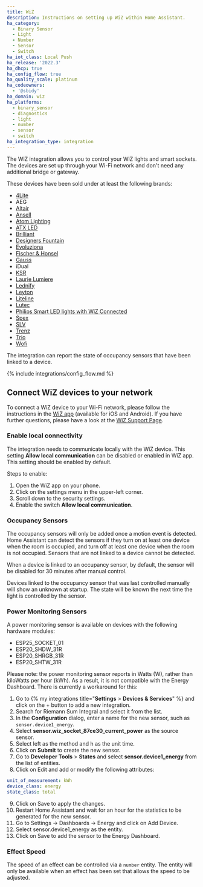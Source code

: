 ```yaml
---
title: WiZ
description: Instructions on setting up WiZ within Home Assistant.
ha_category:
  - Binary Sensor
  - Light
  - Number
  - Sensor
  - Switch
ha_iot_class: Local Push
ha_release: '2022.3'
ha_dhcp: true
ha_config_flow: true
ha_quality_scale: platinum
ha_codeowners:
  - '@sbidy'
ha_domain: wiz
ha_platforms:
  - binary_sensor
  - diagnostics
  - light
  - number
  - sensor
  - switch
ha_integration_type: integration
---
```


The WiZ integration allows you to control your WiZ lights and smart sockets.
The devices are set up through your Wi-Fi network and don't need any additional bridge or gateway.

These devices have been sold under at least the following brands:

- [4Lite](https://4liteuk.com/)
- AEG
- [Altair](https://altairlighting.com/default.dmx)
- [Ansell](https://ansell-lighting.com/)
- [Atom Lighting](https://atomlighting.com.au/)
- [ATX LED](https://atxledinc.com/)
- [Brilliant](https://www.brilliantlightsource.com/)
- [Designers Fountain](https://designersftn.com/default.dmx)
- [Evoluziona](https://tecnolite.mx/)
- [Fischer & Honsel](https://fischer-honsel.com/)
- [Gauss](https://gauss.ru/smartlight/products/)
- iDual
- [KSR](https://www.ksrlighting.com/)
- [Laurie Lumiere](https://www.laurielumiere.com/)
- [Lednify](https://lednify.com/)
- [Leyton](https://www.leyton-lighting.co.uk/)
- [Liteline](https://www.liteline.com/page/oncloud)
- [Lutec](https://www.lutec.com/highlight/wiz)
- [Philips Smart LED lights with WiZ Connected](https://www.usa.lighting.philips.com/consumer/smart-wifi-led)
- [Spex](https://spexlighting.com/pages/smart-lights)
- [SLV](https://www.slv.com/)
- [Trenz](https://trenzlighting.com/pages/smart-lights)
- [Trio](https://wiz.trio-lighting.com/en/)
- [Wofi](https://wofi-wiz.com/)

The integration can report the state of occupancy sensors that have been linked to a device.

{% include integrations/config_flow.md %}

## Connect WiZ devices to your network

To connect a WiZ device to your Wi-Fi network, please follow the instructions in the [WiZ app](https://www.wizconnected.com/en/consumer/app/) (available for iOS and Android).
If you have further questions, please have a look at the [WiZ Support Page](https://www.wizconnected.com/en/consumer/support/).

### Enable local connectivity

The integration needs to communicate locally with the WiZ device. This setting **Allow local communication** can be disabled or enabled in WiZ app.
This setting should be enabled by default.

Steps to enable:

1. Open the WiZ app on your phone.
2. Click on the settings menu in the upper-left corner.
3. Scroll down to the security settings.
4. Enable the switch **Allow local communication**.

### Occupancy Sensors

The occupancy sensors will only be added once a motion event is detected. Home Assistant can detect the sensors if they turn on at least one device when the room is occupied, and turn off at least one device when the room is not occupied. Sensors that are not linked to a device cannot be detected.

When a device is linked to an occupancy sensor, by default, the sensor will be disabled for 30 minutes after manual control.

Devices linked to the occupancy sensor that was last controlled manually will show an unknown at startup. The state will be known the next time the light is controlled by the sensor.

### Power Monitoring Sensors

A power monitoring sensor is available on devices with the following hardware modules:

- ESP25_SOCKET_01
- ESP20_SHDW_31R
- ESP20_SHRGB_31R
- ESP20_SHTW_31R

Please note: the power monitoring sensor reports in Watts (W), rather than kiloWatts per hour (kWh). As a result, it is not compatible with the Energy Dashboard. There is currently a workaround for this:

1. Go to {% my integrations title="**Settings** > **Devices & Services**" %} and click on the + button to add a new integration.
2. Search for Riemann Sum Integral and select it from the list.
3. In the **Configuration** dialog, enter a name for the new sensor, such as `sensor.device1_energy`.
4. Select **sensor.wiz_socket_87ce30_current_power** as the source sensor.
5. Select left as the method and h as the unit time.
6. Click on **Submit** to create the new sensor.
7. Go to **Developer Tools** > **States** and select **sensor.device1_energy** from the list of entities.
8. Click on Edit and add or modify the following attributes:
```yaml
unit_of_measurement: kWh
device_class: energy
state_class: total
```
9. Click on Save to apply the changes.
10. Restart Home Assistant and wait for an hour for the statistics to be generated for the new sensor.
11. Go to Settings -> Dashboards -> Energy and click on Add Device.
12. Select sensor.device1_energy as the entity.
13. Click on Save to add the sensor to the Energy Dashboard.

### Effect Speed

The speed of an effect can be controlled via a `number` entity. The entity will only be available when an effect has been set that allows the speed to be adjusted.
